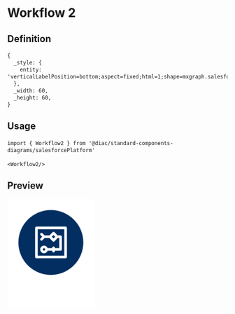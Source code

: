 # Workflow 2

## Definition

```
{
  _style: { 
    entity: 'verticalLabelPosition=bottom;aspect=fixed;html=1;shape=mxgraph.salesforce.workflow2;',
  },
  _width: 60,
  _height: 60,
}
```

## Usage

```
import { Workflow2 } from '@diac/standard-components-diagrams/salesforcePlatform'

<Workflow2/>
```

## Preview

<img src="./workflow-2.png" width="200"/>
